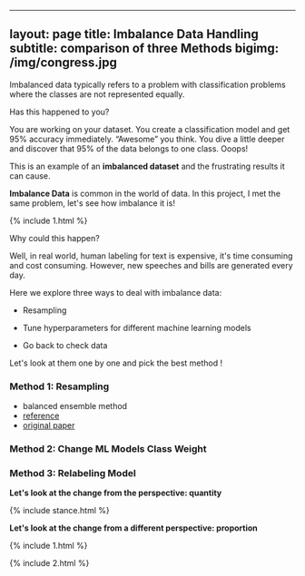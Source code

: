 
---
layout: page
title: Imbalance Data Handling
subtitle: comparison of three Methods
bigimg: /img/congress.jpg
---

Imbalanced data typically refers to a problem with classification problems where the classes are not represented equally.

Has this happened to you?

You are working on your dataset. You create a classification model and get 95% accuracy immediately. “Awesome” you think. You dive a little deeper and discover that 95% of the data belongs to one class. Ooops!

This is an example of an **imbalanced dataset** and the frustrating results it can cause.

**Imbalance Data** is common in the world of data. In this project, I met the same problem, let's see how imbalance it is!

{% include 1.html %}

Why could this happen?

Well, in real world, human labeling for text is expensive, it's time consuming and cost consuming. However, new speeches and bills are generated every day. 

Here we explore three ways to deal with imbalance data: 

* Resampling

* Tune hyperparameters for different machine learning models

* Go back to check data

Let's look at them one by one and pick the best method !

### Method 1: Resampling
* balanced ensemble method
* [reference](https://imbalanced-learn.org/en/stable/ensemble.html)
* [original paper](https://statistics.berkeley.edu/sites/default/files/tech-reports/666.pdf)

### Method 2: Change ML Models Class Weight

### Method 3: Relabeling Model

**Let's look at the change from the perspective: quantity**


{% include stance.html %}

**Let's look at the change from a different perspective: proportion**

{% include 1.html %}

{% include 2.html %}

